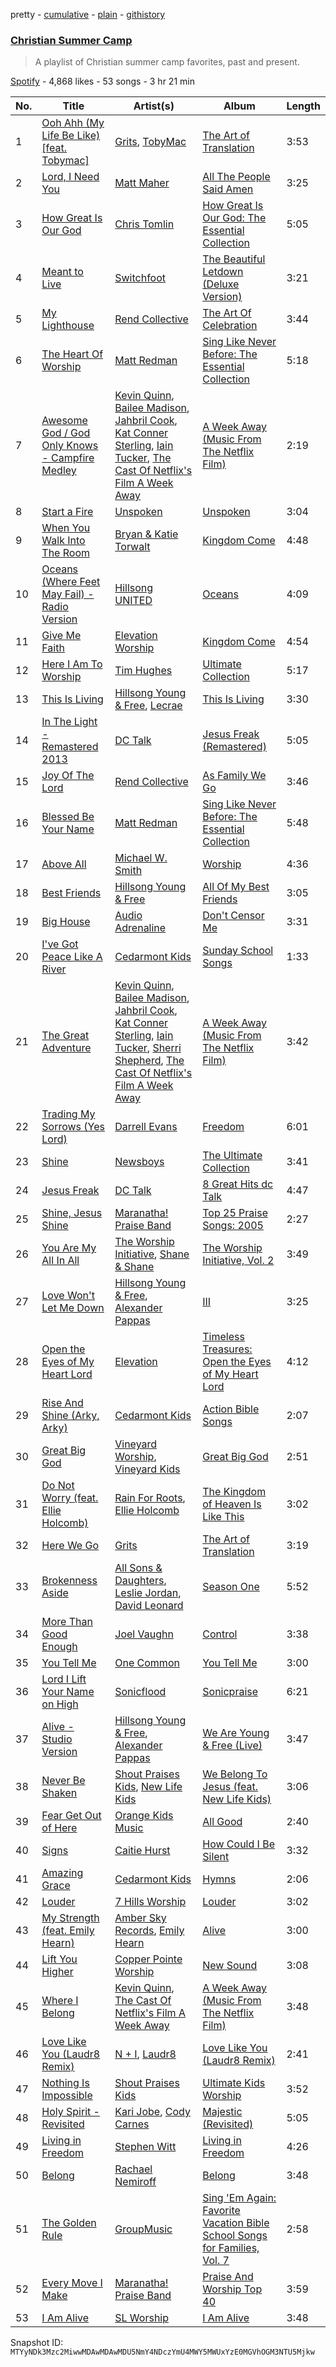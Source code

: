 pretty - [cumulative](/playlists/cumulative/37i9dQZF1DXcaKTBuc6XdP.md) - [plain](/playlists/plain/37i9dQZF1DXcaKTBuc6XdP) - [githistory](https://github.githistory.xyz/mackorone/spotify-playlist-archive/blob/main/playlists/plain/37i9dQZF1DXcaKTBuc6XdP)

### [Christian Summer Camp](https://open.spotify.com/playlist/37i9dQZF1DXcaKTBuc6XdP)

> A playlist of Christian summer camp favorites, past and present.

[Spotify](https://open.spotify.com/user/spotify) - 4,868 likes - 53 songs - 3 hr 21 min

| No. | Title | Artist(s) | Album | Length |
|---|---|---|---|---|
| 1 | [Ooh Ahh \(My Life Be Like\) \[feat\. Tobymac\]](https://open.spotify.com/track/1KBN9lYx9QkfUJC3NSXlhQ) | [Grits](https://open.spotify.com/artist/6aUgzC0cMh0StjV7LyFEDr), [TobyMac](https://open.spotify.com/artist/5VX8hxrcfJWwaTLiqGUHG3) | [The Art of Translation](https://open.spotify.com/album/3SNV12s5lZN3puLp5Vft8w) | 3:53 |
| 2 | [Lord, I Need You](https://open.spotify.com/track/4EHWldZTas5KUyFtT0rQlY) | [Matt Maher](https://open.spotify.com/artist/1dPl8axUL09mso0myZqPZW) | [All The People Said Amen](https://open.spotify.com/album/2WtZ4nYCFphrLzFcjuxhyu) | 3:25 |
| 3 | [How Great Is Our God](https://open.spotify.com/track/0jOSpB2zK2O0SNxj8ZT5lp) | [Chris Tomlin](https://open.spotify.com/artist/6pRi6EIPXz4QJEOEsBaA0m) | [How Great Is Our God: The Essential Collection](https://open.spotify.com/album/63o2Wjzlnv5FsMSuEmT0Xu) | 5:05 |
| 4 | [Meant to Live](https://open.spotify.com/track/2md2i5QvelRFnafpnd6LOg) | [Switchfoot](https://open.spotify.com/artist/6S58b0fr8TkWrEHOH4tRVu) | [The Beautiful Letdown \(Deluxe Version\)](https://open.spotify.com/album/2mIYia4lSO1NCSFGGGGNR9) | 3:21 |
| 5 | [My Lighthouse](https://open.spotify.com/track/5AcdaSVQfLcUKMaqchfBie) | [Rend Collective](https://open.spotify.com/artist/11Y54BxlxC3UIAUkU2eadQ) | [The Art Of Celebration](https://open.spotify.com/album/5wqj3h35WV6FxeoFs6981b) | 3:44 |
| 6 | [The Heart Of Worship](https://open.spotify.com/track/5N23UhzMfAuCYjwhSbTQwH) | [Matt Redman](https://open.spotify.com/artist/0bz9hDpUbAw5JElgEiuIYZ) | [Sing Like Never Before: The Essential Collection](https://open.spotify.com/album/70kDwid3oC52MDbnRxWydm) | 5:18 |
| 7 | [Awesome God / God Only Knows \- Campfire Medley](https://open.spotify.com/track/4ythCnq2XWIHzLqC9GnUE3) | [Kevin Quinn](https://open.spotify.com/artist/3HTHz4rj84gMMV8T3u81op), [Bailee Madison](https://open.spotify.com/artist/1ADf0BZ77Jw7XYFB37hABE), [Jahbril Cook](https://open.spotify.com/artist/4niQBqaDLz6CBtHdTlmcWT), [Kat Conner Sterling](https://open.spotify.com/artist/0ix8tTQpoazYsJEkn0TazD), [Iain Tucker](https://open.spotify.com/artist/11sxWrzQpcZs47pMYU4FVN), [The Cast Of Netflix's Film A Week Away](https://open.spotify.com/artist/3Rn6h4Auck41QvOCm2jtQQ) | [A Week Away \(Music From The Netflix Film\)](https://open.spotify.com/album/0dD74nV0Y03hx2nXE6UInb) | 2:19 |
| 8 | [Start a Fire](https://open.spotify.com/track/4jdQaEDZ4y3x54FzxnfYAQ) | [Unspoken](https://open.spotify.com/artist/0CqDqmyIQ9VQHQp52OEbB0) | [Unspoken](https://open.spotify.com/album/27wNCWjZQneJ6SFvCWpUJc) | 3:04 |
| 9 | [When You Walk Into The Room](https://open.spotify.com/track/22wEdAfAi35HqfNBCRzaz4) | [Bryan & Katie Torwalt](https://open.spotify.com/artist/7bvAtcPT3evvSeHDyu2zBC) | [Kingdom Come](https://open.spotify.com/album/6lfwLgVBxltkAIvkpK4axR) | 4:48 |
| 10 | [Oceans \(Where Feet May Fail\) \- Radio Version](https://open.spotify.com/track/3CJZVGg64NKFXU4wYbKzXs) | [Hillsong UNITED](https://open.spotify.com/artist/74cb3MG0x0BOnYNW1uXYnM) | [Oceans](https://open.spotify.com/album/3WvpV7qKTFAWnQDUwfIi0v) | 4:09 |
| 11 | [Give Me Faith](https://open.spotify.com/track/0Iahiy5y1VEmuwTFb65tG8) | [Elevation Worship](https://open.spotify.com/artist/3YCKuqpv9nCsIhJ2v8SMix) | [Kingdom Come](https://open.spotify.com/album/1wnfwokJAwNET0FZ4X2KCH) | 4:54 |
| 12 | [Here I Am To Worship](https://open.spotify.com/track/0uOd48gTo5pVFzk6Yrba6Y) | [Tim Hughes](https://open.spotify.com/artist/3z1cp4jtdPSklLE90162gh) | [Ultimate Collection](https://open.spotify.com/album/5sDGZt6F7nKvUpigtTSepn) | 5:17 |
| 13 | [This Is Living](https://open.spotify.com/track/6TCk1yecQRDU5sXG3vjTYj) | [Hillsong Young & Free](https://open.spotify.com/artist/7m4gF38CPATtHrk5HS42WZ), [Lecrae](https://open.spotify.com/artist/1CFCsEqKrCyvAFKOATQHiW) | [This Is Living](https://open.spotify.com/album/7h7W5MDYWmSYGSAag53umc) | 3:30 |
| 14 | [In The Light \- Remastered 2013](https://open.spotify.com/track/2IpbrxP9MqUCtcQQchAiTK) | [DC Talk](https://open.spotify.com/artist/1zK4ACgLi1lVPpfmmcwOTh) | [Jesus Freak \(Remastered\)](https://open.spotify.com/album/6KbHC5ADEGbnvl7Ge3GVQF) | 5:05 |
| 15 | [Joy Of The Lord](https://open.spotify.com/track/0zZOHnBVMmuJxCETvXUYlj) | [Rend Collective](https://open.spotify.com/artist/11Y54BxlxC3UIAUkU2eadQ) | [As Family We Go](https://open.spotify.com/album/7cenIKs6fcaaHsBiDGlXgn) | 3:46 |
| 16 | [Blessed Be Your Name](https://open.spotify.com/track/14HrSWGYPCDwqAcVFUYKsq) | [Matt Redman](https://open.spotify.com/artist/0bz9hDpUbAw5JElgEiuIYZ) | [Sing Like Never Before: The Essential Collection](https://open.spotify.com/album/70kDwid3oC52MDbnRxWydm) | 5:48 |
| 17 | [Above All](https://open.spotify.com/track/3JSxKlxWTriK218L3yqoLN) | [Michael W\. Smith](https://open.spotify.com/artist/5aBxFPaaGk9204ssHUvXWN) | [Worship](https://open.spotify.com/album/4uWr8fOgmNBCP5awR10dbs) | 4:36 |
| 18 | [Best Friends](https://open.spotify.com/track/0fDEDcUApzHMvBlIIKcmMk) | [Hillsong Young & Free](https://open.spotify.com/artist/7m4gF38CPATtHrk5HS42WZ) | [All Of My Best Friends](https://open.spotify.com/album/1JqOZim8WcsjtJXuHrgOQO) | 3:05 |
| 19 | [Big House](https://open.spotify.com/track/6j2rwn2MWg4VU9B1GEgqfs) | [Audio Adrenaline](https://open.spotify.com/artist/01PBXLThJADrhufsPS5tER) | [Don't Censor Me](https://open.spotify.com/album/19QwRyfvFmQiIudO3x5m1C) | 3:31 |
| 20 | [I've Got Peace Like A River](https://open.spotify.com/track/2CuTb9Tks9eeAmjHGm5vAC) | [Cedarmont Kids](https://open.spotify.com/artist/0MCU2OpgnSB7rm5UPUMHgt) | [Sunday School Songs](https://open.spotify.com/album/4YSuzBvt9mppuiha44U2dX) | 1:33 |
| 21 | [The Great Adventure](https://open.spotify.com/track/3Qpx3cHP6XMmf8comtpjkT) | [Kevin Quinn](https://open.spotify.com/artist/3HTHz4rj84gMMV8T3u81op), [Bailee Madison](https://open.spotify.com/artist/1ADf0BZ77Jw7XYFB37hABE), [Jahbril Cook](https://open.spotify.com/artist/4niQBqaDLz6CBtHdTlmcWT), [Kat Conner Sterling](https://open.spotify.com/artist/0ix8tTQpoazYsJEkn0TazD), [Iain Tucker](https://open.spotify.com/artist/11sxWrzQpcZs47pMYU4FVN), [Sherri Shepherd](https://open.spotify.com/artist/006eSnqZrWRa4Z7jhlCt4J), [The Cast Of Netflix's Film A Week Away](https://open.spotify.com/artist/3Rn6h4Auck41QvOCm2jtQQ) | [A Week Away \(Music From The Netflix Film\)](https://open.spotify.com/album/0dD74nV0Y03hx2nXE6UInb) | 3:42 |
| 22 | [Trading My Sorrows \(Yes Lord\)](https://open.spotify.com/track/4lD8ygUjwpsMvnHgJaSJBC) | [Darrell Evans](https://open.spotify.com/artist/049i3NJRKyn0tQPNTwrKYO) | [Freedom](https://open.spotify.com/album/5YEwF7ET8aobfKYu0AUwgA) | 6:01 |
| 23 | [Shine](https://open.spotify.com/track/03upgLFcOiiB0HlO4LmdLv) | [Newsboys](https://open.spotify.com/artist/1SZMaiNHfdUuU0qZKZ6y62) | [The Ultimate Collection](https://open.spotify.com/album/4tab0wm9wlaNYGEKAoRzFd) | 3:41 |
| 24 | [Jesus Freak](https://open.spotify.com/track/5ID6qIRs04r4fMajBDY7uK) | [DC Talk](https://open.spotify.com/artist/1zK4ACgLi1lVPpfmmcwOTh) | [8 Great Hits dc Talk](https://open.spotify.com/album/4ml5pL07kDVb9AxJutpI9U) | 4:47 |
| 25 | [Shine, Jesus Shine](https://open.spotify.com/track/3dbMLnjppsv9pVW7eq9sAK) | [Maranatha! Praise Band](https://open.spotify.com/artist/6CDJjCW8qVphiyxVukKdOa) | [Top 25 Praise Songs: 2005](https://open.spotify.com/album/3qlXW3egxplVOjgLmzVqqS) | 2:27 |
| 26 | [You Are My All In All](https://open.spotify.com/track/5Qut1hSpuu7GtsInQunc7O) | [The Worship Initiative](https://open.spotify.com/artist/1bMkQIx4MpNHLxoylvipdQ), [Shane & Shane](https://open.spotify.com/artist/2LFbgsbEhfilNpQYW7mied) | [The Worship Initiative, Vol\. 2](https://open.spotify.com/album/4CjbL4RfKRS81ixWDcZc97) | 3:49 |
| 27 | [Love Won't Let Me Down](https://open.spotify.com/track/2NssSayyXceWY40zguZjeq) | [Hillsong Young & Free](https://open.spotify.com/artist/7m4gF38CPATtHrk5HS42WZ), [Alexander Pappas](https://open.spotify.com/artist/5bjQjhv3Zzxo1VoxGcyaHC) | [III](https://open.spotify.com/album/3GBUiNPCjCorEs0W9lf41C) | 3:25 |
| 28 | [Open the Eyes of My Heart Lord](https://open.spotify.com/track/0UlNsw2YfstrHGWYTOpE0w) | [Elevation](https://open.spotify.com/artist/00g1hZIIn1xKwrbZd6nDUY) | [Timeless Treasures: Open the Eyes of My Heart Lord](https://open.spotify.com/album/1oXWRQSCgYgIy41b5YVTQI) | 4:12 |
| 29 | [Rise And Shine \(Arky, Arky\)](https://open.spotify.com/track/2DjWrLnmKSWl6ri5EtzVNv) | [Cedarmont Kids](https://open.spotify.com/artist/0MCU2OpgnSB7rm5UPUMHgt) | [Action Bible Songs](https://open.spotify.com/album/6Xg4hDKUL9qvivx83Fhgsv) | 2:07 |
| 30 | [Great Big God](https://open.spotify.com/track/4vLiBeWve4L9llDzGdpWsM) | [Vineyard Worship](https://open.spotify.com/artist/7cvnCTBvMm6OvTutfCpxjL), [Vineyard Kids](https://open.spotify.com/artist/2PwunoNd5k6WstyyC67xhH) | [Great Big God](https://open.spotify.com/album/0Y36IFn8h2NS5afQZXpnTT) | 2:51 |
| 31 | [Do Not Worry \(feat\. Ellie Holcomb\)](https://open.spotify.com/track/2zDzh7uEM8VJ4CIQMzKHXo) | [Rain For Roots](https://open.spotify.com/artist/0BMoQeAvgTIVa2il9WIGkA), [Ellie Holcomb](https://open.spotify.com/artist/5hNiAUVPCTgcpy8vljCxzs) | [The Kingdom of Heaven Is Like This](https://open.spotify.com/album/5W0j4DRH44VjXhUICznk5x) | 3:02 |
| 32 | [Here We Go](https://open.spotify.com/track/5E0d1I8UAe7sleydsGgp4Q) | [Grits](https://open.spotify.com/artist/6aUgzC0cMh0StjV7LyFEDr) | [The Art of Translation](https://open.spotify.com/album/3SNV12s5lZN3puLp5Vft8w) | 3:19 |
| 33 | [Brokenness Aside](https://open.spotify.com/track/6x02A6nSxBWlITXk3vNQmw) | [All Sons & Daughters](https://open.spotify.com/artist/44LPOpECjnIlnwH91wo2ir), [Leslie Jordan](https://open.spotify.com/artist/5AxCkKr6aZBRfm9KD7ermh), [David Leonard](https://open.spotify.com/artist/2r9qoFx4EhGP8RYFQ4eMIE) | [Season One](https://open.spotify.com/album/0SKZC7cvktjidQLucmftED) | 5:52 |
| 34 | [More Than Good Enough](https://open.spotify.com/track/1c2ckzh1SNljvnwwAPj4N1) | [Joel Vaughn](https://open.spotify.com/artist/0LAqQNqZSCpMUXRgONL5iB) | [Control](https://open.spotify.com/album/1U6WL5nPYVlW1Y2RTSpzKa) | 3:38 |
| 35 | [You Tell Me](https://open.spotify.com/track/18tCFWknS0gTJBBRLCuI0T) | [One Common](https://open.spotify.com/artist/7C8oYaoYaMU08umRm46EK9) | [You Tell Me](https://open.spotify.com/album/4RXdxAM1qZd91aLI3o6H9q) | 3:00 |
| 36 | [Lord I Lift Your Name on High](https://open.spotify.com/track/1TIZNu7zA2EiixLFmrmsyF) | [Sonicflood](https://open.spotify.com/artist/1lPSXeZw9i7js7PdFJXEJI) | [Sonicpraise](https://open.spotify.com/album/5uzmXNAOurQhBSA4QUx4eq) | 6:21 |
| 37 | [Alive \- Studio Version](https://open.spotify.com/track/1li9zybQQ8XX9J8mNsTr8u) | [Hillsong Young & Free](https://open.spotify.com/artist/7m4gF38CPATtHrk5HS42WZ), [Alexander Pappas](https://open.spotify.com/artist/5bjQjhv3Zzxo1VoxGcyaHC) | [We Are Young & Free \(Live\)](https://open.spotify.com/album/2WUtIkuLnF3EndnswpqEvJ) | 3:47 |
| 38 | [Never Be Shaken](https://open.spotify.com/track/4siHGq67CuIl7m8L5qC3a5) | [Shout Praises Kids](https://open.spotify.com/artist/0SKVoWXola9WXgw3PwMYpE), [New Life Kids](https://open.spotify.com/artist/7gEZRb7O8vKSmKFCNjypG2) | [We Belong To Jesus \(feat\. New Life Kids\)](https://open.spotify.com/album/6ozGlAuSM6L95qyDfhRfsm) | 3:06 |
| 39 | [Fear Get Out of Here](https://open.spotify.com/track/4eBEZDnYDOrCJqBLg6JobM) | [Orange Kids Music](https://open.spotify.com/artist/5Xszvj310qgS7Fwn91Wvhu) | [All Good](https://open.spotify.com/album/1vVS1HB8nkk0jn2rcyfHdS) | 2:40 |
| 40 | [Signs](https://open.spotify.com/track/2iLIzTOmpyPv24l0mfdhLA) | [Caitie Hurst](https://open.spotify.com/artist/4PkIQHjtrqEAOaHysiQW0b) | [How Could I Be Silent](https://open.spotify.com/album/5MQxNJ9Fg8AyhHmHf4VUdY) | 3:32 |
| 41 | [Amazing Grace](https://open.spotify.com/track/07Hbd32Jgwe7yT8QHus4aJ) | [Cedarmont Kids](https://open.spotify.com/artist/0MCU2OpgnSB7rm5UPUMHgt) | [Hymns](https://open.spotify.com/album/6IsMuKCzRSdfK9uRNq5Bfd) | 2:06 |
| 42 | [Louder](https://open.spotify.com/track/64ev1jINEWjZPxq61hhiVb) | [7 Hills Worship](https://open.spotify.com/artist/0SLXOHoqcGPOsH9RZETtp1) | [Louder](https://open.spotify.com/album/30iuX3rXL5jwbgUJnFUaTf) | 3:02 |
| 43 | [My Strength \(feat\. Emily Hearn\)](https://open.spotify.com/track/02GQZBMcL90iqQA2CDtgHm) | [Amber Sky Records](https://open.spotify.com/artist/6cAxRZyhkM7NqvV2hSc7Wb), [Emily Hearn](https://open.spotify.com/artist/4LuEEQLErHvNdZDxEWf6W1) | [Alive](https://open.spotify.com/album/5ONjVBfYyUJpmXnz5DoU0k) | 3:00 |
| 44 | [Lift You Higher](https://open.spotify.com/track/1D1pCyVeec4FdazVM7l714) | [Copper Pointe Worship](https://open.spotify.com/artist/2uLK8YHG3eIG54kvlX2WxV) | [New Sound](https://open.spotify.com/album/1PX43Nn8AuApS7ggfUOAQf) | 3:08 |
| 45 | [Where I Belong](https://open.spotify.com/track/5Ah9mt916VYxP1DCpdUT4y) | [Kevin Quinn](https://open.spotify.com/artist/3HTHz4rj84gMMV8T3u81op), [The Cast Of Netflix's Film A Week Away](https://open.spotify.com/artist/3Rn6h4Auck41QvOCm2jtQQ) | [A Week Away \(Music From The Netflix Film\)](https://open.spotify.com/album/1AZ82vQwEGoKKltaeRNzk4) | 3:48 |
| 46 | [Love Like You \(Laudr8 Remix\)](https://open.spotify.com/track/2WFOLhpZmDGhl1xmwIIZrJ) | [N + I](https://open.spotify.com/artist/2W8wysjBNC2z0U87dTzGpm), [Laudr8](https://open.spotify.com/artist/6lemZqDbBHWop31eZGxX8i) | [Love Like You \(Laudr8 Remix\)](https://open.spotify.com/album/5JsuVLJIXwJcC1b0QG086M) | 2:41 |
| 47 | [Nothing Is Impossible](https://open.spotify.com/track/5tgPpWoPFxqD8JJ10bawPG) | [Shout Praises Kids](https://open.spotify.com/artist/0SKVoWXola9WXgw3PwMYpE) | [Ultimate Kids Worship](https://open.spotify.com/album/4zcn3mJeKQpLF6FDQpERmd) | 3:52 |
| 48 | [Holy Spirit \- Revisited](https://open.spotify.com/track/4Jvq8lCTo5shqoqeDTQ9F7) | [Kari Jobe](https://open.spotify.com/artist/5XlSS9O4eHRiJ0hKzbaFQ2), [Cody Carnes](https://open.spotify.com/artist/7apN8bBgl19E0Ona9pvPq0) | [Majestic \(Revisited\)](https://open.spotify.com/album/3gWb1UHZunO0Gz28KIyH6w) | 5:05 |
| 49 | [Living in Freedom](https://open.spotify.com/track/0exZQ7G2AuvDaUnpNMpQDK) | [Stephen Witt](https://open.spotify.com/artist/3G14FwuoYRc81zwkSFQqkg) | [Living in Freedom](https://open.spotify.com/album/3JeN6zZsjrwk3s8gra1bOG) | 4:26 |
| 50 | [Belong](https://open.spotify.com/track/2LCjZzth94744Ki2vR4scR) | [Rachael Nemiroff](https://open.spotify.com/artist/4w2fF5b9OiQBhh6Z34rL8t) | [Belong](https://open.spotify.com/album/23UWXk1FORanft5u9boft9) | 3:48 |
| 51 | [The Golden Rule](https://open.spotify.com/track/4W7djqunY8rq7pphJAdqrb) | [GroupMusic](https://open.spotify.com/artist/3ds0hlCcgdDJzoG9NgCxbF) | [Sing 'Em Again: Favorite Vacation Bible School Songs for Families, Vol\. 7](https://open.spotify.com/album/2VdzXsV1FBxZT7ytoFLZHV) | 2:58 |
| 52 | [Every Move I Make](https://open.spotify.com/track/1HBWWoS8rdvZtPLdK4UY6g) | [Maranatha! Praise Band](https://open.spotify.com/artist/6CDJjCW8qVphiyxVukKdOa) | [Praise And Worship Top 40](https://open.spotify.com/album/41yxtxd3tOJ7CXlUPGnfWg) | 3:59 |
| 53 | [I Am Alive](https://open.spotify.com/track/4GX54jEsDkgxleYUCRfggA) | [SL Worship](https://open.spotify.com/artist/3ZArpBXyBswucER1dfHDKP) | [I Am Alive](https://open.spotify.com/album/5KLDaX1xJuK2N3vOGsCyAR) | 3:48 |

Snapshot ID: `MTYyNDk3Mzc2MiwwMDAwMDAwMDU5NmY4NDczYmU4MWY5MWUxYzE0MGVhOGM3NTU5Mjkw`

